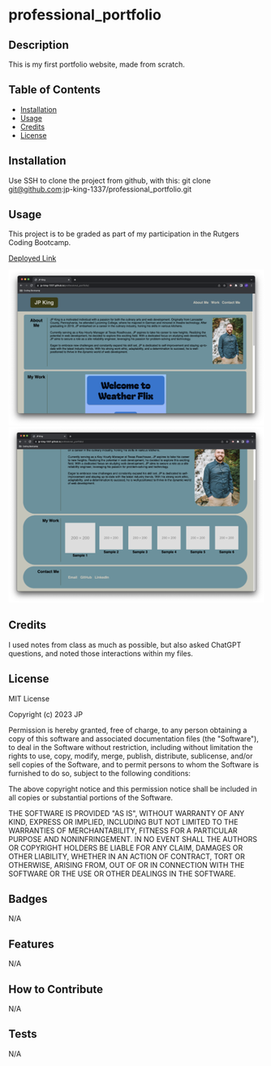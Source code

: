 # professional_portfolio

## Description

This is my first portfolio website, made from scratch.

## Table of Contents

- [Installation](#installation)
- [Usage](#usage)
- [Credits](#credits)
- [License](#license)

## Installation

Use SSH to clone the project from github, with this:
git clone git@github.com:jp-king-1337/professional_portfolio.git

## Usage

This project is to be graded as part of my participation in the Rutgers Coding Bootcamp.

[Deployed Link](https://jp-king-1337.github.io/professional_portfolio/)

![first photo](assets/images/screenshots/screenshot_1Portfolio_v2.png)
![second photo](https://github.com/jp-king-1337/professional_portfolio/blob/main/assets/images/screenshots/Screenshot%202023-06-01%20at%201.32.20%20AM.png?raw=true)

## Credits

I used notes from class as much as possible, but also asked ChatGPT questions, and noted those interactions within my files.

## License

MIT License

Copyright (c) 2023 JP

Permission is hereby granted, free of charge, to any person obtaining a copy
of this software and associated documentation files (the "Software"), to deal
in the Software without restriction, including without limitation the rights
to use, copy, modify, merge, publish, distribute, sublicense, and/or sell
copies of the Software, and to permit persons to whom the Software is
furnished to do so, subject to the following conditions:

The above copyright notice and this permission notice shall be included in all
copies or substantial portions of the Software.

THE SOFTWARE IS PROVIDED "AS IS", WITHOUT WARRANTY OF ANY KIND, EXPRESS OR
IMPLIED, INCLUDING BUT NOT LIMITED TO THE WARRANTIES OF MERCHANTABILITY,
FITNESS FOR A PARTICULAR PURPOSE AND NONINFRINGEMENT. IN NO EVENT SHALL THE
AUTHORS OR COPYRIGHT HOLDERS BE LIABLE FOR ANY CLAIM, DAMAGES OR OTHER
LIABILITY, WHETHER IN AN ACTION OF CONTRACT, TORT OR OTHERWISE, ARISING FROM,
OUT OF OR IN CONNECTION WITH THE SOFTWARE OR THE USE OR OTHER DEALINGS IN THE
SOFTWARE.

## Badges

N/A

## Features

N/A

## How to Contribute

N/A

## Tests

N/A